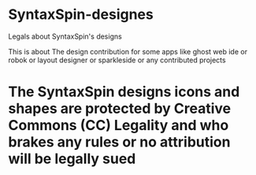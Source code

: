 # SyntaxSpin-designes
Legals about SyntaxSpin's designs

<p>This is about The design contribution for some apps like ghost web ide or robok or layout designer or sparkleside or any contributed projects </p>

# The SyntaxSpin designs icons and shapes are protected by Creative Commons (CC) Legality and who brakes any rules or no attribution will be legally sued
